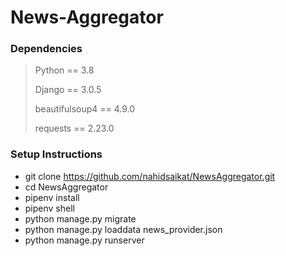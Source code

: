 # News-Aggregator

### Dependencies
>Python == 3.8
>
>Django == 3.0.5
>
>beautifulsoup4 == 4.9.0
>
>requests == 2.23.0

### Setup Instructions
* git clone https://github.com/nahidsaikat/NewsAggregator.git
* cd NewsAggregator
* pipenv install
* pipenv shell
* python manage.py migrate
* python manage.py loaddata news_provider.json
* python manage.py runserver
